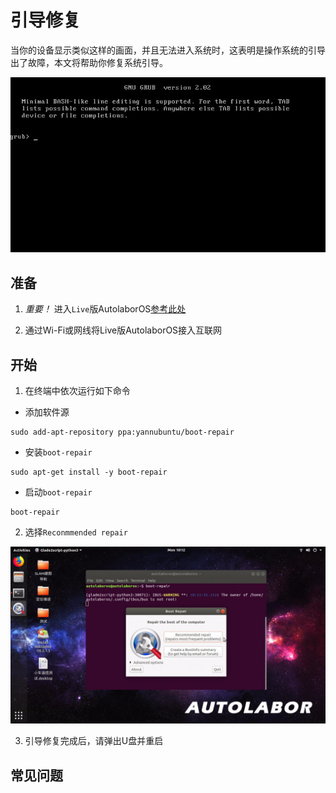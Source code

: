 # 引导修复

当你的设备显示类似这样的画面，并且无法进入系统时，这表明是操作系统的引导出了故障，本文将帮助你修复系统引导。

  ![](imgs/boot_repair_grub2.jpg)

## 准备

1. *重要！* 进入`Live`版AutolaborOS[参考此处](/usedoc/navigationKit2/common/os/live/doc)

2. 通过Wi-Fi或网线将Live版AutolaborOS接入互联网

## 开始

1. 在终端中依次运行如下命令

  * 添加软件源
  ```
  sudo add-apt-repository ppa:yannubuntu/boot-repair
  ```

  * 安装`boot-repair`
  ```
  sudo apt-get install -y boot-repair
  ```

  * 启动`boot-repair`
  ```
  boot-repair
  ```

2. 选择`Reconmmended repair`

  ![](imgs/boot_repair_bootup.jpg)

3. 引导修复完成后，请弹出U盘并重启

## 常见问题




